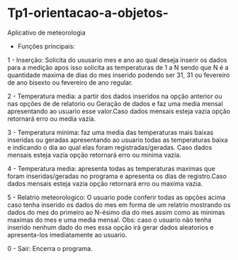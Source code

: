 # Tp1-orientacao-a-objetos-
Aplicativo de meteorologia

 - Funções principais:

1 - Inserção: Solicita do ususario mes e ano ao qual deseja inserir os dados para a medição 
apos isso solicita as temperaturas de 1 a N sendo que N é a quantidade maxima de 
dias do mes inserido podendo ser 31, 31 ou fevereiro de ano bisexto ou fevereiro
de ano regular.

2 - Temperatura media: a partir dos dados inseridos na opção anterior ou nas opções de
de relatorio ou Geração de dados e faz uma media mensal apresentando ao usuario esse
valor.Caso dados mensais esteja vazia opção retornará erro ou media vazia.

3 - Temperatura minima: faz uma media das temperaturas mais baixas inseridas ou geradas apresentando
ao usuario todas as temperaturas baixa e indicando o dia ao qual elas foram registradas/geradas.
Caso dados mensais esteja vazia opção retornará erro ou minima vazia.

4 - Temperatura media: apresenta todas as temperaturas maximas que foram inseridas/geradas no programa
e apresenta os dias de registro.Caso dados mensais esteja vazia opção retornará erro ou maxima vazia.

5 - Relatrio meteorologico: O usuario pode conferir todas as opções acima caso tenha inserido os dados do mes
em forma de um relatrio mostrando os dados do mes do primeiro ao N-ésimo dia do mes assim como as minimas maximas
do mes e uma media mensal.
    Obs: caso o usuario não tenha inserido nenhum dado do mes essa opção irá gerar dados aleatorios e apresenta-los
imediatamente ao usuario.

0 - Sair: Encerra o programa.